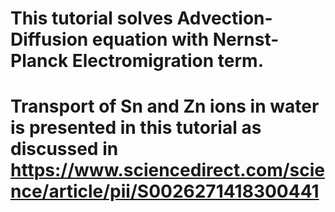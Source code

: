 # This tutorial solves Advection-Diffusion equation with Nernst-Planck Electromigration term.
# Transport of Sn and Zn ions in water is presented in this tutorial as discussed in https://www.sciencedirect.com/science/article/pii/S0026271418300441
